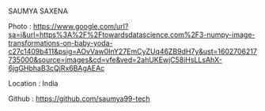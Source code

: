 ###

SAUMYA SAXENA

Photo : https://www.google.com/url?sa=i&url=https%3A%2F%2Ftowardsdatascience.com%2F3-numpy-image-transformations-on-baby-yoda-c27c1409b411&psig=AOvVaw0InY27EmCyZUq46ZB9dH7y&ust=1602706217735000&source=images&cd=vfe&ved=2ahUKEwjC58iHsLLsAhX-6jgGHbhaB3cQjRx6BAgAEAc

Location : India

Github : https://github.com/saumya99-tech
